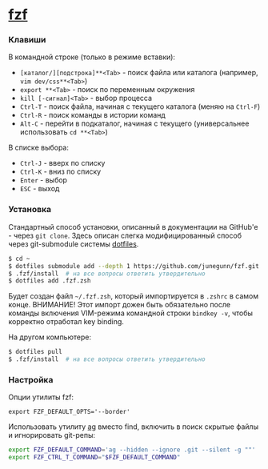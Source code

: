 # [fzf](https://github.com/junegunn/fzf)

### Клавиши

В командной строке (только в режиме вставки):
* `[каталог/][подстрока]**<Tab>` - поиск файла или каталога (например, `vim dev/css**<Tab>`)
* `export **<Tab>` - поиск по переменным окружения
* `kill [-сигнал]<Tab>` - выбор процесса
* `Ctrl-T` - поиск файла, начиная с текущего каталога (меняю на `Ctrl-F`)
* `Ctrl-R` - поиск команды в истории команд
* `Alt-C` - перейти в подкаталог, начиная с текущего (универсальнее использовать `cd **<Tab>`)

В списке выбора:
* `Ctrl-J` - вверх по списку
* `Ctrl-K` - вниз по списку
* `Enter` - выбор
* `ESC` - выход

### Установка

Стандартный способ установки, описанный в документации на GitHub'е - через `git clone`.
Здесь описан слегка модифицированный способ через git-submodule системы
[dotfiles](../dotfiles.md).

```bash
$ cd ~
$ dotfiles submodule add --depth 1 https://github.com/junegunn/fzf.git .fzf
$ .fzf/install  # на все вопросы ответить утвердительно
$ dotfiles add .fzf.zsh
```

Будет создан файл `~/.fzf.zsh`, который импортируется в `.zshrc` в самом конце.
ВНИМАНИЕ! Этот импорт дожен быть обязательно после команды включения VIM-режима
командной строки `bindkey -v`, чтобы корректно отработал key binding.

На другом компьютере:

```bash
$ dotfiles pull
$ .fzf/install  # на все вопросы ответить утвердительно
```

### Настройка

Опции утилиты fzf:

```
export FZF_DEFAULT_OPTS='--border'
```

Использовать утилиту [ag](ag.md) вместо find, включить в поиск скрытые файлы и игнорировать git-репы:

```bash
export FZF_DEFAULT_COMMAND='ag --hidden --ignore .git --silent -g ""'
export FZF_CTRL_T_COMMAND="$FZF_DEFAULT_COMMAND"
```
